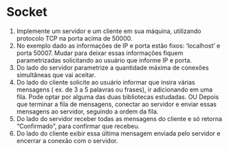 # Socket

1) Implemente um servidor e um cliente em sua máquina, utilizando protocolo TCP na porta acima de 50000.
2) No exemplo dado as informações de IP e porta estão fixos: ‘localhost’ e porta 50007. Mudar para deixar essas informações fiquem parametrizadas solicitando
ao usuário que informe IP e porta.
3) Do lado do servidor parametrize a quantidade máxima de conexões simultâneas que vai aceitar.
4) Do lado do cliente solicite ao usuário informar que insira várias mensagens ( ex. de 3 a 5 palavras ou frases), ir adicionando em uma fila. Pode optar por alguma
das duas bibliotecas estudadas.
OU
Depois que terminar a fila de mensagens, conectar ao servidor e enviar essas mensagens ao servidor, seguindo a ordem da fila.
5) Do lado do servidor receber todas as mensagens do cliente e só retorna “Confirmado”, para confirmar que recebeu.
6) Do lado do cliente exibir essa última mensagem enviada pelo servidor e encerrar a conexão com o servidor.
